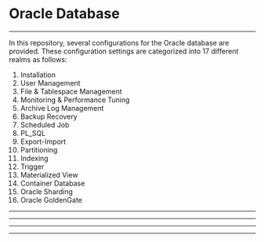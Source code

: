 # Oracle Database

------------------------------------------------
In this repository, several configurations for the Oracle database are provided. 
These configuration settings are categorized into 17 different realms as follows:
1. Installation
2. User Management
3. File & Tablespace Management
4. Monitoring & Performance Tuning
5. Archive Log Management
6. Backup Recovery
7. Scheduled Job
8. PL_SQL
9. Export-Import
10. Partitioning
11. Indexing
12. Trigger
13. Materialized View
14. Container Database
15. Oracle Sharding
16. Oracle GoldenGate



------------------------------------------------


------------------------------------------------


------------------------------------------------


------------------------------------------------
